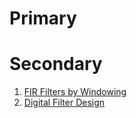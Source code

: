 # Primary #

# Secondary #
1. [FIR Filters by Windowing](http://www.labbookpages.co.uk/audio/firWindowing.html)
2. [Digital Filter Design](http://www.mikroe.com/products/view/268/digital-filter-design/)